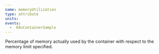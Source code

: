 ```yaml
---
name: memoryUtilization
type: attribute
units:
events:
  -  K8sContainerSample
---
```


Percentage of memory actually used by the container with respect to the memory limit specified.